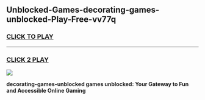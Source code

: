 
## Unblocked-Games-decorating-games-unblocked-Play-Free-vv77q
<h3>
<a href="https://premium76.site?title=decorating-games-unblocked&ref=22A">CLICK TO PLAY</a></h3>
<hr>

<h3>
<a href="https://premium76.site?title=decorating-games-unblocked&ref=22A">CLICK 2 PLAY</a>
  
</h3>

<a href="https://premium76.site?title=decorating-games-unblocked&ref=22A"><img src="https://clearcache.store/games.png"></a>


**decorating-games-unblocked games unblocked: Your Gateway to Fun and Accessible Online Gaming**
